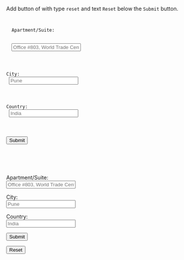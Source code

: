 Add button of with type `reset`
and
text `Reset` below the
`Submit` button.

<codeblock language="html" type="exercise" testMode="fixedInput">
<code>
<form>
  <label>Apartment/Suite:</label>
  <br>
  <input type="text" placeholder="Office #803, World Trade Center, Tower 2"/>
  <br>

  <label>City:</label>
  <br>
  <input type="text" placeholder="Pune"/>
  <br>

  <label>Country:</label>
  <br>
  <input type="text" placeholder="India"/>
  <br>

  <button type="submit">Submit</button>
  <!-- Write your code below -->
</form>
</code>
<solution>
<form>
  <label>Apartment/Suite:</label>
  <br>
  <input type="text" placeholder="Office #803, World Trade Center, Tower 2"/>
  <br>

  <label>City:</label>
  <br>
  <input type="text" placeholder="Pune"/>
  <br>

  <label>Country:</label>
  <br>
  <input type="text" placeholder="India"/>
  <br>

  <button type="submit">Submit</button>
  <!-- Write your code below -->
  <button type="reset">Reset</button>
</form>
</solution>
</codeblock>
